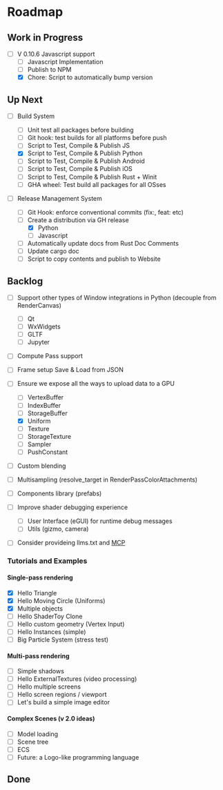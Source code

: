 # Roadmap

## Work in Progress

- [ ] V 0.10.6 Javascript support
  - [ ] Javascript Implementation
  - [ ] Publish to NPM
  - [x] Chore: Script to automatically bump version

## Up Next

- [ ] Build System

  - [ ] Unit test all packages before building
  - [ ] Git hook: test builds for all platforms before push
  - [ ] Script to Test, Compile & Publish JS
  - [x] Script to Test, Compile & Publish Python
  - [ ] Script to Test, Compile & Publish Android
  - [ ] Script to Test, Compile & Publish iOS
  - [ ] Script to Test, Compile & Publish Rust + Winit
  - [ ] GHA wheel: Test build all packages for all OSses

- [ ] Release Management System

  - [ ] Git Hook: enforce conventional commits (fix:, feat: etc)
  - [ ] Create a distribution via GH release
    - [x] Python
    - [ ] Javascript
  - [ ] Automatically update docs from Rust Doc Comments
  - [ ] Update cargo doc
  - [ ] Script to copy contents and publish to Website

## Backlog

- [ ] Support other types of Window integrations in Python (decouple from RenderCanvas)
  - [ ] Qt
  - [ ] WxWidgets
  - [ ] GLTF
  - [ ] Jupyter
- [ ] Compute Pass support
- [ ] Frame setup Save & Load from JSON
- [ ] Ensure we expose all the ways to upload data to a GPU

  - [ ] VertexBuffer
  - [ ] IndexBuffer
  - [ ] StorageBuffer
  - [x] Uniform
  - [ ] Texture
  - [ ] StorageTexture
  - [ ] Sampler
  - [ ] PushConstant

- [ ] Custom blending

- [ ] Multisampling (resolve_target in RenderPassColorAttachments)

- [ ] Components library (prefabs)

- [ ] Improve shader debugging experience

  - [ ] User Interface (eGUI) for runtime debug messages
  - [ ] Utils (gizmo, camera)

- [ ] Consider provideing llms.txt and [MCP](https://modelcontextprotocol.io/introduction)

### Tutorials and Examples

#### Single-pass rendering

- [x] Hello Triangle
- [x] Hello Moving Circle (Uniforms)
- [x] Multiple objects
- [ ] Hello ShaderToy Clone
- [ ] Hello custom geometry (Vertex Input)
- [ ] Hello Instances (simple)
- [ ] Big Particle System (stress test)

#### Multi-pass rendering

- [ ] Simple shadows
- [ ] Hello ExternalTextures (video processing)
- [ ] Hello multiple screens
- [ ] Hello screen regions / viewport
- [ ] Let's build a simple image editor

#### Complex Scenes (v 2.0 ideas)

- [ ] Model loading
- [ ] Scene tree
- [ ] ECS
- [ ] Future: a Logo-like programming language

## Done

